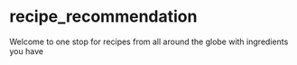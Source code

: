 # recipe_recommendation

Welcome to one stop for recipes from all around the globe with ingredients you have
